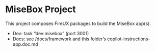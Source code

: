 # MiseBox Project

This project composes FireUX packages to build the MiseBox app(s).

- Dev: task “dev:misebox” (port 3001)
- Docs: see /docs/framework and this folder’s copilot-instructions-app.doc.md
